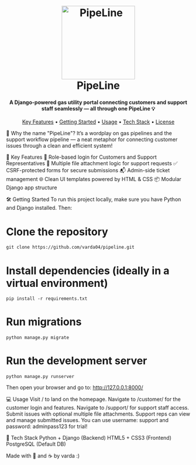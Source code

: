 <h1 align="center">
  <br>
  <img src="https://i.ibb.co/Pvc6HFPF/PipeLine.png" alt="PipeLine" border="0" width="200">
  <br>
  PipeLine
  <br>
</h1> <h4 align="center">A Django-powered gas utility portal connecting customers and support staff seamlessly — all through one PipeLine 💡</h4> <p align="center"> <a href="#key-features">Key Features</a> • <a href="#getting-started">Getting Started</a> • <a href="#usage">Usage</a> • <a href="#tech-stack">Tech Stack</a> • <a href="#license">License</a> </p>
📌 Why the name "PipeLine"?
It’s a wordplay on gas pipelines and the support workflow pipeline — a neat metaphor for connecting customer issues through a clean and efficient system!

🚀 Key Features
🔐 Role-based login for Customers and Support Representatives
📄 Multiple file attachment logic for support requests
✅ CSRF-protected forms for secure submissions
📬 Admin-side ticket management
🌐 Clean UI templates powered by HTML & CSS
📦 Modular Django app structure

🛠 Getting Started
To run this project locally, make sure you have Python and Django installed. Then:
# Clone the repository
```
git clone https://github.com/varda04/pipeline.git
```

# Install dependencies (ideally in a virtual environment)
```
pip install -r requirements.txt
```
# Run migrations
```
python manage.py migrate
```
# Run the development server
```
python manage.py runserver
```
Then open your browser and go to:
http://127.0.0.1:8000/

💻 Usage
Visit / to land on the homepage.
Navigate to /customer/ for the customer login and features.
Navigate to /support/ for support staff access.
Submit issues with optional multiple file attachments.
Support reps can view and manage submitted issues. You can use username: support and password: adminpass123 for trial!

🧰 Tech Stack
Python + Django (Backend)
HTML5 + CSS3 (Frontend)
PostgreSQL (Default DB)

Made with 🧠 and ☕ by varda :)
